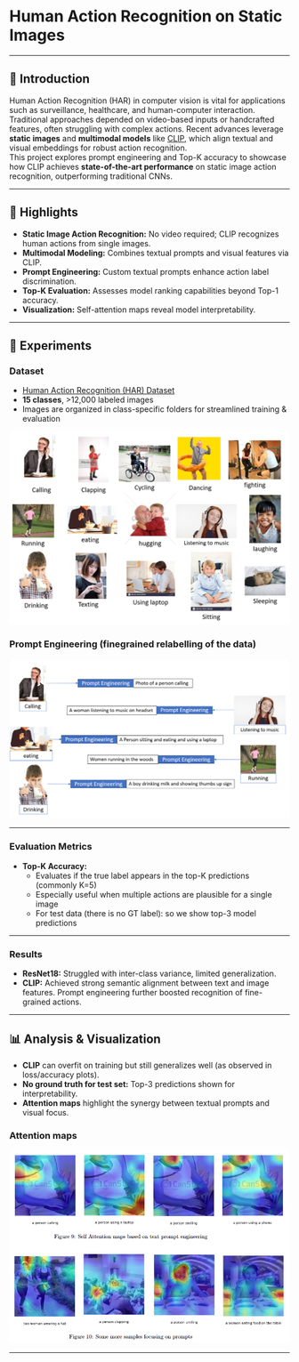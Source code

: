 # Human Action Recognition on Static Images

---

## 📝 Introduction



Human Action Recognition (HAR) in computer vision is vital for applications such as surveillance, healthcare, and human-computer interaction. Traditional approaches depended on video-based inputs or handcrafted features, often struggling with complex actions. Recent advances leverage **static images** and **multimodal models** like [CLIP](https://github.com/mlfoundations/open_clip), which align textual and visual embeddings for robust action recognition.  
This project explores prompt engineering and Top-K accuracy to showcase how CLIP achieves **state-of-the-art performance** on static image action recognition, outperforming traditional CNNs.

---

## 🚀 Highlights

- **Static Image Action Recognition:** No video required; CLIP recognizes human actions from single images.
- **Multimodal Modeling:** Combines textual prompts and visual features via CLIP.
- **Prompt Engineering:** Custom textual prompts enhance action label discrimination.
- **Top-K Evaluation:** Assesses model ranking capabilities beyond Top-1 accuracy.
- **Visualization:** Self-attention maps reveal model interpretability.

---


## 🧪 Experiments

### Dataset

- [Human Action Recognition (HAR) Dataset](https://www.kaggle.com/datasets/meetnagadia/human-action-recognition-har-dataset/)
- **15 classes**, >12,000 labeled images
- Images are organized in class-specific folders for streamlined training & evaluation

<p align="center">
  <img src="src/DatasetClasses.PNG" alt="Dataset Classes" width="600"/>
</p>

### Prompt Engineering (finegrained relabelling of the data)

<p align="center">
  <img src="src/PromptEngineering.PNG" alt="Dataset Classes" width="600"/>
</p>

---

### Evaluation Metrics

- **Top-K Accuracy:**  
  - Evaluates if the true label appears in the top-K predictions (commonly K=5)
  - Especially useful when multiple actions are plausible for a single image
  - For test data (there is no GT label): so we show top-3 model predictions

---

### Results

- **ResNet18:** Struggled with inter-class variance, limited generalization.
- **CLIP:** Achieved strong semantic alignment between text and image features. Prompt engineering further boosted recognition of fine-grained actions.

---

## 📊 Analysis & Visualization

- **CLIP** can overfit on training but still generalizes well (as observed in loss/accuracy plots).
- **No ground truth for test set:** Top-3 predictions shown for interpretability.
- **Attention maps** highlight the synergy between textual prompts and visual focus.


### Attention maps

<p align="center">
  <img src="src/clip_attn_maps.png" alt="Dataset Classes" width="800"/>
</p>


---